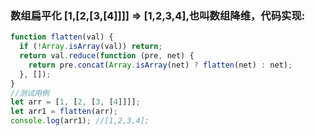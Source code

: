 ### 数组扁平化 [1,[2,[3,[4]]]] => [1,2,3,4],也叫数组降维，代码实现:

```js
function flatten(val) {
  if (!Array.isArray(val)) return;
  return val.reduce(function (pre, net) {
    return pre.concat(Array.isArray(net) ? flatten(net) : net);
  }, []);
}
//测试用例
let arr = [1, [2, [3, [4]]]];
let arr1 = flatten(arr);
console.log(arr1); //[1,2,3,4];
```
